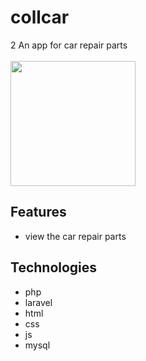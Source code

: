 # collcar
2 An app for car repair parts
<br>
<br>
<img src='https://nakrutochka.myacc.store/api/logo.svg' width='200'>

## Features
* view the car repair parts

## Technologies
* php
* laravel
* html
* css
* js
* mysql
